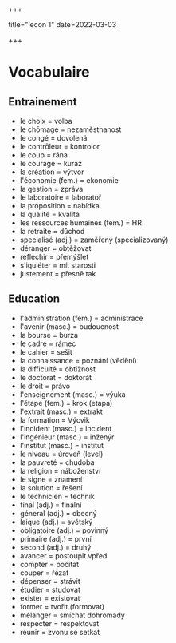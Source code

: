 +++

title="lecon 1"
date=2022-03-03

+++

# Vocabulaire
## Entrainement
- le choix = volba
- le chōmage = nezaměstnanost
- le congé = dovolená
- le contrōleur = kontrolor
- le coup = rána 
- le courage = kuráž
- la création = výtvor
- l'économie (fem.) = ekonomie
- la gestion =  zpráva 
- le laboratoire = laboratoř
- la proposition = nabídka
- la qualité = kvalita
- les ressources humaines (fem.) = HR
- la retraite = důchod
- specialisé (adj.) = zaměřený (specializovaný)
- déranger = obtěžovat
- réflechir = přemýšlet
- s'iquiéter = mít starosti
- justement = přesně tak

## Education
- l'administration (fem.) = administrace
- l'avenir (masc.) = budoucnost
- la bourse = burza
- le cadre = rámec
- le cahier = sešit
- la connaissance = poznání (vědění)
- la difficulté = obtížnost
- le doctorat = doktorát 
- le droit = právo 
- l'enseignement (masc.) = výuka
- l'étape (fem.) = krok (etapa)
- l'extrait (masc.) = extrakt
- la formation = Výcvik
- l'incident (masc.) = incident 
- l'ingénieur (masc.) = inženýr 
- l'institut (masc.) = institut
- le niveau = úroveň (level)
- la pauvreté = chudoba
- la religion = náboženství
- le signe = znamení
- la solution = řešení
- le technicien = technik 
- final (adj.) = finální
- géneral (adj.) = obecný
- laique (adj.) = světský
- obligatoire (adj.) = povinný
- primaire (adj.) = první
- second (adj.) = druhý
- avancer = postoupit vpřed 
- compter = počítat
- couper = řezat
- dépenser = strávit
- étudier = studovat
- exister = existovat
- former = tvořit (formovat)
- mélanger = smíchat dohromady
- respecter = respektovat
- réunir = zvonu se setkat





